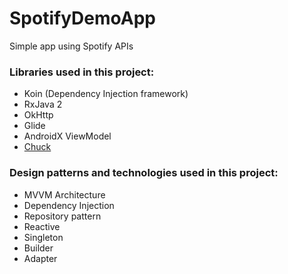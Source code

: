 # SpotifyDemoApp
Simple app using Spotify APIs


### Libraries used in this project:
- Koin (Dependency Injection framework)
- RxJava 2
- OkHttp
- Glide
- AndroidX ViewModel
- [Chuck](https://github.com/jgilfelt/chuck)

### Design patterns and technologies used in this project:

- MVVM Architecture
- Dependency Injection
- Repository pattern 
- Reactive 
- Singleton
- Builder
- Adapter
